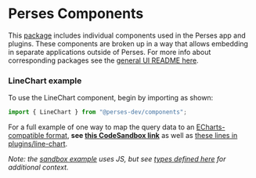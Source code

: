 # Perses Components

This [package](https://www.npmjs.com/package/@perses-dev/components) includes individual components used in the Perses app and plugins. These components are broken up in a way that allows embedding in separate applications outside of Perses. For more info about corresponding packages see the [general UI README here](https://github.com/perses/perses/blob/main/ui/README.md).

### LineChart example

To use the LineChart component, begin by importing as shown:

```typescript
import { LineChart } from "@perses-dev/components";
```

For a full example of one way to map the query data to an [ECharts-compatible format](https://echarts.apache.org/en/option.html#series-line.type), **see [this CodeSandbox link](https://codesandbox.io/s/perses-line-chart-component-using-echarts-1tg92v?file=/src/App.js)** as well as [these lines in plugins/line-chart](https://github.com/perses/perses/blob/v0.4.1/ui/panels-plugin/src/plugins/line-chart/LineChartContainer.tsx#L64).

*Note: the [sandbox example](https://codesandbox.io/s/perses-line-chart-component-using-echarts-1tg92v?file=/src/App.js) uses JS, but see [types defined here](https://github.com/perses/perses/blob/main/ui/components/src/model/graph-model.ts) for additional context.*
